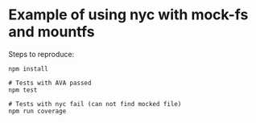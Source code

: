 # Example of using nyc with mock-fs and mountfs

Steps to reproduce:

```console
npm install

# Tests with AVA passed
npm test

# Tests with nyc fail (can not find mocked file)
npm run coverage
```
